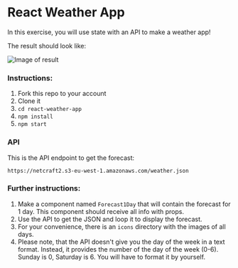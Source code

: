 # React Weather App

In this exercise, you will use state with an API to make a weather app!

The result should look like: 

![Image of result](https://github.com/evyros/react-weather-app/raw/master/result.png)


### Instructions:
1. Fork this repo to your account
2. Clone it
3. `cd react-weather-app`
4. `npm install`
5. `npm start`

### API
This is the API endpoint to get the forecast:

`https://netcraft2.s3-eu-west-1.amazonaws.com/weather.json`

### Further instructions:
1. Make a component named `Forecast1Day` that will contain the forecast for 1 day. This component should receive all info with props.
2. Use the API to get the JSON and loop it to display the forecast.
3. For your convenience, there is an `icons` directory with the images of all days.
4. Please note, that the API doesn't give you the day of the week in a text format. Instead, it provides the number of the day of the week (0-6). Sunday is 0, Saturday is 6. You will have to format it by yourself.
